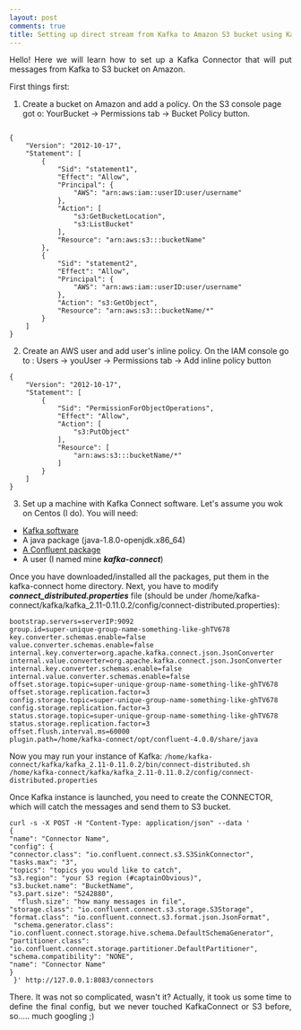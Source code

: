 ```yaml
---
layout: post
comments: true
title: Setting up direct stream from Kafka to Amazon S3 bucket using Kafka Connect.
---
```



<p align="justify">
Hello! Here we will learn how to set up a Kafka Connector that will put messages from Kafka to S3 bucket on Amazon.
</p>

First things first:

1. Create a bucket on Amazon and add a policy.
On the S3 console page got o: YourBucket -> Permissions tab -> Bucket Policy button.

```

{
    "Version": "2012-10-17",
    "Statement": [
        {
            "Sid": "statement1",
            "Effect": "Allow",
            "Principal": {
                "AWS": "arn:aws:iam::userID:user/username"
            },
            "Action": [
                "s3:GetBucketLocation",
                "s3:ListBucket"
            ],
            "Resource": "arn:aws:s3:::bucketName"
        },
        {
            "Sid": "statement2",
            "Effect": "Allow",
            "Principal": {
                "AWS": "arn:aws:iam::userID:user/username"
            },
            "Action": "s3:GetObject",
            "Resource": "arn:aws:s3:::bucketName/*"
        }
    ]
}
```

2. Create an AWS user and add user's inline policy.
On the IAM console go to : Users -> youUser ->  Permissions tab -> Add inline policy button

```
{
    "Version": "2012-10-17",
    "Statement": [
        {
            "Sid": "PermissionForObjectOperations",
            "Effect": "Allow",
            "Action": [
                "s3:PutObject"
            ],
            "Resource": [
                "arn:aws:s3:::bucketName/*"
            ]
        }
    ]
}
```
3. Set up a machine with Kafka Connect software. Let's assume you wok on Centos (I do). You will need:
* <a href="http://ftp.man.poznan.pl/apache/kafka/0.11.0.2/kafka_2.11-0.11.0.2.tgz">Kafka software</a> 
* A java package (java-1.8.0-openjdk.x86_64)
* <a href="https://www.confluent.io/download/">A Confluent package</a>
* A user (I named mine ***kafka-connect***)

Once you have downloaded/installed all the packages, put them in the kafka-connect home directory. Next, you have to modify 
***connect_distributed.properties*** file (should be under /home/kafka-connect/kafka/kafka_2.11-0.11.0.2/config/connect-distributed.properties):

```
bootstrap.servers=serverIP:9092
group.id=super-unique-group-name-something-like-ghTV678
key.converter.schemas.enable=false
value.converter.schemas.enable=false
internal.key.converter=org.apache.kafka.connect.json.JsonConverter
internal.value.converter=org.apache.kafka.connect.json.JsonConverter
internal.key.converter.schemas.enable=false
internal.value.converter.schemas.enable=false
offset.storage.topic=super-unique-group-name-something-like-ghTV678
offset.storage.replication.factor=3
config.storage.topic=super-unique-group-name-something-like-ghTV678
config.storage.replication.factor=3
status.storage.topic=super-unique-group-name-something-like-ghTV678
status.storage.replication.factor=3
offset.flush.interval.ms=60000
plugin.path=/home/kafka-connect/opt/confluent-4.0.0/share/java
```

Now you may run your instance of Kafka:
`/home/kafka-connect/kafka/kafka_2.11-0.11.0.2/bin/connect-distributed.sh /home/kafka-connect/kafka/kafka_2.11-0.11.0.2/config/connect-distributed.properties`

Once Kafka instance is launched, you need to create the CONNECTOR, which will catch the messages and send them to S3 bucket.

```
curl -s -X POST -H "Content-Type: application/json" --data '
{
"name": "Connector Name",
"config": {
"connector.class": "io.confluent.connect.s3.S3SinkConnector",
"tasks.max": "3",
"topics": "topics you would like to catch",
"s3.region": "your S3 region (#captainObvious)",
"s3.bucket.name": "BucketName",
"s3.part.size": "5242880",
  "flush.size": "how many messages in file",
"storage.class": "io.confluent.connect.s3.storage.S3Storage",
"format.class": "io.confluent.connect.s3.format.json.JsonFormat",
 "schema.generator.class": "io.confluent.connect.storage.hive.schema.DefaultSchemaGenerator",
"partitioner.class": "io.confluent.connect.storage.partitioner.DefaultPartitioner",
"schema.compatibility": "NONE",
"name": "Connector Name"
}
 }' http://127.0.0.1:8083/connectors
 ```
<p align="justify">
There. It was not so complicated, wasn't it? Actually, it took us some time to define the final config, but we never touched KafkaConnect or S3 before, so..... much googling ;)</p>
